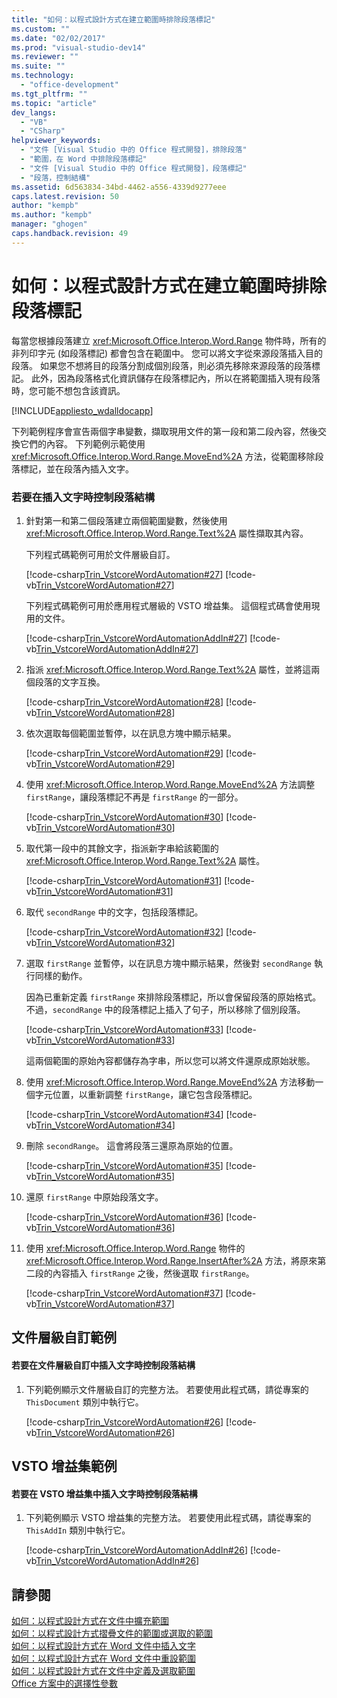 ```yaml
---
title: "如何：以程式設計方式在建立範圍時排除段落標記"
ms.custom: ""
ms.date: "02/02/2017"
ms.prod: "visual-studio-dev14"
ms.reviewer: ""
ms.suite: ""
ms.technology: 
  - "office-development"
ms.tgt_pltfrm: ""
ms.topic: "article"
dev_langs: 
  - "VB"
  - "CSharp"
helpviewer_keywords: 
  - "文件 [Visual Studio 中的 Office 程式開發]，排除段落"
  - "範圍，在 Word 中排除段落標記"
  - "文件 [Visual Studio 中的 Office 程式開發]，段落標記"
  - "段落，控制結構"
ms.assetid: 6d563834-34bd-4462-a556-4339d9277eee
caps.latest.revision: 50
author: "kempb"
ms.author: "kempb"
manager: "ghogen"
caps.handback.revision: 49
---
```

# 如何：以程式設計方式在建立範圍時排除段落標記
  每當您根據段落建立 <xref:Microsoft.Office.Interop.Word.Range> 物件時，所有的非列印字元 \(如段落標記\) 都會包含在範圍中。 您可以將文字從來源段落插入目的段落。 如果您不想將目的段落分割成個別段落，則必須先移除來源段落的段落標記。 此外，因為段落格式化資訊儲存在段落標記內，所以在將範圍插入現有段落時，您可能不想包含該資訊。  
  
 [!INCLUDE[appliesto_wdalldocapp](../vsto/includes/appliesto-wdalldocapp-md.md)]  
  
 下列範例程序會宣告兩個字串變數，擷取現用文件的第一段和第二段內容，然後交換它們的內容。 下列範例示範使用 <xref:Microsoft.Office.Interop.Word.Range.MoveEnd%2A> 方法，從範圍移除段落標記，並在段落內插入文字。  
  
### 若要在插入文字時控制段落結構  
  
1.  針對第一和第二個段落建立兩個範圍變數，然後使用 <xref:Microsoft.Office.Interop.Word.Range.Text%2A> 屬性擷取其內容。  
  
     下列程式碼範例可用於文件層級自訂。  
  
     [!code-csharp[Trin_VstcoreWordAutomation#27](../snippets/csharp/VS_Snippets_OfficeSP/Trin_VstcoreWordAutomation/CS/ThisDocument.cs#27)]
     [!code-vb[Trin_VstcoreWordAutomation#27](../snippets/visualbasic/VS_Snippets_OfficeSP/Trin_VstcoreWordAutomation/VB/ThisDocument.vb#27)]  
  
     下列程式碼範例可用於應用程式層級的 VSTO 增益集。 這個程式碼會使用現用的文件。  
  
     [!code-csharp[Trin_VstcoreWordAutomationAddIn#27](../snippets/csharp/VS_Snippets_OfficeSP/Trin_VstcoreWordAutomationAddIn/CS/ThisAddIn.cs#27)]
     [!code-vb[Trin_VstcoreWordAutomationAddIn#27](../snippets/visualbasic/VS_Snippets_OfficeSP/Trin_VstcoreWordAutomationAddIn/VB/ThisAddIn.vb#27)]  
  
2.  指派 <xref:Microsoft.Office.Interop.Word.Range.Text%2A> 屬性，並將這兩個段落的文字互換。  
  
     [!code-csharp[Trin_VstcoreWordAutomation#28](../snippets/csharp/VS_Snippets_OfficeSP/Trin_VstcoreWordAutomation/CS/ThisDocument.cs#28)]
     [!code-vb[Trin_VstcoreWordAutomation#28](../snippets/visualbasic/VS_Snippets_OfficeSP/Trin_VstcoreWordAutomation/VB/ThisDocument.vb#28)]  
  
3.  依次選取每個範圍並暫停，以在訊息方塊中顯示結果。  
  
     [!code-csharp[Trin_VstcoreWordAutomation#29](../snippets/csharp/VS_Snippets_OfficeSP/Trin_VstcoreWordAutomation/CS/ThisDocument.cs#29)]
     [!code-vb[Trin_VstcoreWordAutomation#29](../snippets/visualbasic/VS_Snippets_OfficeSP/Trin_VstcoreWordAutomation/VB/ThisDocument.vb#29)]  
  
4.  使用 <xref:Microsoft.Office.Interop.Word.Range.MoveEnd%2A> 方法調整 `firstRange`，讓段落標記不再是 `firstRange` 的一部分。  
  
     [!code-csharp[Trin_VstcoreWordAutomation#30](../snippets/csharp/VS_Snippets_OfficeSP/Trin_VstcoreWordAutomation/CS/ThisDocument.cs#30)]
     [!code-vb[Trin_VstcoreWordAutomation#30](../snippets/visualbasic/VS_Snippets_OfficeSP/Trin_VstcoreWordAutomation/VB/ThisDocument.vb#30)]  
  
5.  取代第一段中的其餘文字，指派新字串給該範圍的 <xref:Microsoft.Office.Interop.Word.Range.Text%2A> 屬性。  
  
     [!code-csharp[Trin_VstcoreWordAutomation#31](../snippets/csharp/VS_Snippets_OfficeSP/Trin_VstcoreWordAutomation/CS/ThisDocument.cs#31)]
     [!code-vb[Trin_VstcoreWordAutomation#31](../snippets/visualbasic/VS_Snippets_OfficeSP/Trin_VstcoreWordAutomation/VB/ThisDocument.vb#31)]  
  
6.  取代 `secondRange` 中的文字，包括段落標記。  
  
     [!code-csharp[Trin_VstcoreWordAutomation#32](../snippets/csharp/VS_Snippets_OfficeSP/Trin_VstcoreWordAutomation/CS/ThisDocument.cs#32)]
     [!code-vb[Trin_VstcoreWordAutomation#32](../snippets/visualbasic/VS_Snippets_OfficeSP/Trin_VstcoreWordAutomation/VB/ThisDocument.vb#32)]  
  
7.  選取 `firstRange` 並暫停，以在訊息方塊中顯示結果，然後對 `secondRange` 執行同樣的動作。  
  
     因為已重新定義 `firstRange` 來排除段落標記，所以會保留段落的原始格式。 不過，`secondRange` 中的段落標記上插入了句子，所以移除了個別段落。  
  
     [!code-csharp[Trin_VstcoreWordAutomation#33](../snippets/csharp/VS_Snippets_OfficeSP/Trin_VstcoreWordAutomation/CS/ThisDocument.cs#33)]
     [!code-vb[Trin_VstcoreWordAutomation#33](../snippets/visualbasic/VS_Snippets_OfficeSP/Trin_VstcoreWordAutomation/VB/ThisDocument.vb#33)]  
  
     這兩個範圍的原始內容都儲存為字串，所以您可以將文件還原成原始狀態。  
  
8.  使用 <xref:Microsoft.Office.Interop.Word.Range.MoveEnd%2A> 方法移動一個字元位置，以重新調整 `firstRange`，讓它包含段落標記。  
  
     [!code-csharp[Trin_VstcoreWordAutomation#34](../snippets/csharp/VS_Snippets_OfficeSP/Trin_VstcoreWordAutomation/CS/ThisDocument.cs#34)]
     [!code-vb[Trin_VstcoreWordAutomation#34](../snippets/visualbasic/VS_Snippets_OfficeSP/Trin_VstcoreWordAutomation/VB/ThisDocument.vb#34)]  
  
9. 刪除 `secondRange`。 這會將段落三還原為原始的位置。  
  
     [!code-csharp[Trin_VstcoreWordAutomation#35](../snippets/csharp/VS_Snippets_OfficeSP/Trin_VstcoreWordAutomation/CS/ThisDocument.cs#35)]
     [!code-vb[Trin_VstcoreWordAutomation#35](../snippets/visualbasic/VS_Snippets_OfficeSP/Trin_VstcoreWordAutomation/VB/ThisDocument.vb#35)]  
  
10. 還原 `firstRange` 中原始段落文字。  
  
     [!code-csharp[Trin_VstcoreWordAutomation#36](../snippets/csharp/VS_Snippets_OfficeSP/Trin_VstcoreWordAutomation/CS/ThisDocument.cs#36)]
     [!code-vb[Trin_VstcoreWordAutomation#36](../snippets/visualbasic/VS_Snippets_OfficeSP/Trin_VstcoreWordAutomation/VB/ThisDocument.vb#36)]  
  
11. 使用 <xref:Microsoft.Office.Interop.Word.Range> 物件的 <xref:Microsoft.Office.Interop.Word.Range.InsertAfter%2A> 方法，將原來第二段的內容插入 `firstRange` 之後，然後選取 `firstRange`。  
  
     [!code-csharp[Trin_VstcoreWordAutomation#37](../snippets/csharp/VS_Snippets_OfficeSP/Trin_VstcoreWordAutomation/CS/ThisDocument.cs#37)]
     [!code-vb[Trin_VstcoreWordAutomation#37](../snippets/visualbasic/VS_Snippets_OfficeSP/Trin_VstcoreWordAutomation/VB/ThisDocument.vb#37)]  
  
## 文件層級自訂範例  
  
#### 若要在文件層級自訂中插入文字時控制段落結構  
  
1.  下列範例顯示文件層級自訂的完整方法。 若要使用此程式碼，請從專案的 `ThisDocument` 類別中執行它。  
  
     [!code-csharp[Trin_VstcoreWordAutomation#26](../snippets/csharp/VS_Snippets_OfficeSP/Trin_VstcoreWordAutomation/CS/ThisDocument.cs#26)]
     [!code-vb[Trin_VstcoreWordAutomation#26](../snippets/visualbasic/VS_Snippets_OfficeSP/Trin_VstcoreWordAutomation/VB/ThisDocument.vb#26)]  
  
## VSTO 增益集範例  
  
#### 若要在 VSTO 增益集中插入文字時控制段落結構  
  
1.  下列範例顯示 VSTO 增益集的完整方法。 若要使用此程式碼，請從專案的 `ThisAddIn` 類別中執行它。  
  
     [!code-csharp[Trin_VstcoreWordAutomationAddIn#26](../snippets/csharp/VS_Snippets_OfficeSP/Trin_VstcoreWordAutomationAddIn/CS/ThisAddIn.cs#26)]
     [!code-vb[Trin_VstcoreWordAutomationAddIn#26](../snippets/visualbasic/VS_Snippets_OfficeSP/Trin_VstcoreWordAutomationAddIn/VB/ThisAddIn.vb#26)]  
  
## 請參閱  
 [如何：以程式設計方式在文件中擴充範圍](../vsto/how-to-programmatically-extend-ranges-in-documents.md)   
 [如何：以程式設計方式摺疊文件的範圍或選取的範圍](../vsto/how-to-programmatically-collapse-ranges-or-selections-in-documents.md)   
 [如何：以程式設計方式在 Word 文件中插入文字](../vsto/how-to-programmatically-insert-text-into-word-documents.md)   
 [如何：以程式設計方式在 Word 文件中重設範圍](../vsto/how-to-programmatically-reset-ranges-in-word-documents.md)   
 [如何：以程式設計方式在文件中定義及選取範圍](../vsto/how-to-programmatically-define-and-select-ranges-in-documents.md)   
 [Office 方案中的選擇性參數](../vsto/optional-parameters-in-office-solutions.md)  
  
  
